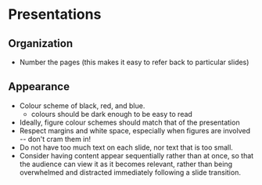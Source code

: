 # Presentations

## Organization
* Number the pages (this makes it easy to refer back to particular slides)

## Appearance
* Colour scheme of black, red, and blue.
  - colours should be dark enough to be easy to read
* Ideally, figure colour schemes should match that of the presentation
* Respect margins and white space, especially when figures are involved --
  don't cram them in!
* Do not have too much text on each slide, nor text that is too small.
* Consider having content appear sequentially rather than at once, so that the
  audience can view it as it becomes relevant, rather than being overwhelmed
  and distracted immediately following a slide transition.
